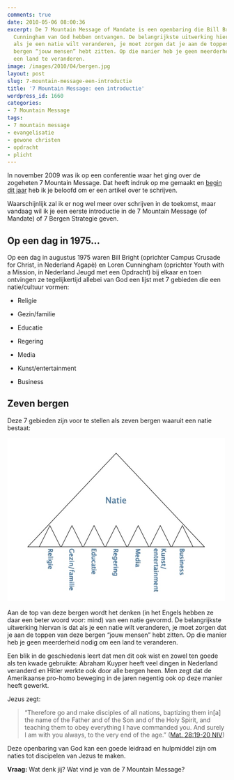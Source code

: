 ```yaml
---
comments: true
date: 2010-05-06 08:00:36
excerpt: De 7 Mountain Message of Mandate is een openbaring die Bill Bright en Loren
  Cunningham van God hebben ontvangen. De belangrijkste uitwerking hiervan is dat
  als je een natie wilt veranderen, je moet zorgen dat je aan de toppen van deze 7
  bergen “jouw mensen” hebt zitten. Op die manier heb je geen meerderheid nodig om
  een land te veranderen.
image: /images/2010/04/bergen.jpg
layout: post
slug: 7-mountain-message-een-introductie
title: '7 Mountain Message: een introductie'
wordpress_id: 1660
categories:
- 7 Mountain Message
tags:
- 7 mountain message
- evangelisatie
- gewone christen
- opdracht
- plicht
---
```


In november 2009 was ik op een conferentie waar het ging over de zogeheten 7 Mountain Message. Dat heeft indruk op me gemaakt en [begin dit jaar](/2010/01/04/doei-2009-hoi-2010/) heb ik je beloofd om er een artikel over te schrijven.

Waarschijnlijk zal ik er nog wel meer over schrijven in de toekomst, maar vandaag wil ik je een eerste introductie in de 7 Mountain Message (of Mandate) of 7 Bergen Strategie geven.





## Op een dag in 1975…


Op een dag in augustus 1975 waren Bill Bright (oprichter Campus Crusade for Christ, in Nederland Agapè) en Loren Cunningham (oprichter Youth with a Mission, in Nederland Jeugd met een Opdracht) bij elkaar en toen ontvingen ze tegelijkertijd allebei van God een lijst met 7 gebieden die een natie/cultuur vormen:



	
  * Religie

	
  * Gezin/familie

	
  * Educatie

	
  * Regering

	
  * Media

	
  * Kunst/entertainment

	
  * Business





## Zeven bergen


Deze 7 gebieden zijn voor te stellen als zeven bergen waaruit een natie bestaat:

![Afbeelding van de 7 Mountain Message](/images/2010/05/7-mountain-message.jpg)

Aan de top van deze bergen wordt het denken (in het Engels hebben ze daar een beter woord voor: mind) van een natie gevormd. De belangrijkste uitwerking hiervan is dat als je een natie wilt veranderen, je moet zorgen dat je aan de toppen van deze bergen “jouw mensen” hebt zitten. Op die manier heb je geen meerderheid nodig om een land te veranderen.

Een blik in de geschiedenis leert dat men dit ook wist en zowel ten goede als ten kwade gebruikte: Abraham Kuyper heeft veel dingen in Nederland veranderd en Hitler werkte ook door alle bergen heen. Men zegt dat de Amerikaanse pro-homo beweging in de jaren negentig ook op deze manier heeft gewerkt.

Jezus zegt:


> “Therefore go and make disciples of all nations, baptizing them in[a] the name of the Father and of the Son and of the Holy Spirit, and teaching them to obey everything I have commanded you. And surely I am with you always, to the very end of the age.” ([Mat. 28:19-20 NIV](http://www.biblegateway.com/passage/?search=mat%2028:19-20&version=NIV))




Deze openbaring van God kan een goede leidraad en hulpmiddel zijn om naties tot discipelen van Jezus te maken.

**Vraag:** Wat denk jij? Wat vind je van de 7 Mountain Message?
